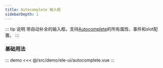 ```yaml
---
title: Autocomplete 输入框
sidebarDepth: 1
---
```


::: tip 说明
带自动补全的输入框。支持[Autocomplete](https://element.eleme.cn/#/zh-CN/component/input#autocomplete-attributes)的所有属性、事件和slot配置。
:::

### 基础用法

::: demo
<<< @/src/demo/ele-ui/autocomplete.vue
:::